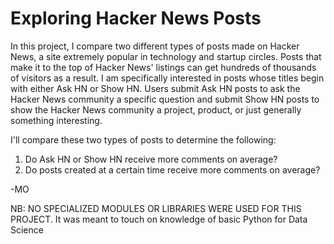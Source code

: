 # Exploring Hacker News Posts

In this project, I compare two different types of posts made on Hacker News, a site extremely popular in technology and startup circles. Posts that make it to the top of Hacker News' listings can get hundreds of thousands of visitors as a result. I am specifically interested in posts whose titles begin with either Ask HN or Show HN. Users submit Ask HN posts to ask the Hacker News community a specific question and submit Show HN posts to show the Hacker News community a project, product, or just generally something interesting.

I'll compare these two types of posts to determine the following:

1. Do Ask HN or Show HN receive more comments on average?
2. Do posts created at a certain time receive more comments on average?

-MO

NB: NO SPECIALIZED MODULES OR LIBRARIES WERE USED FOR THIS PROJECT. 
It was meant to touch on knowledge of basic Python for Data Science 

